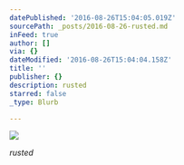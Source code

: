 ```yaml
---
datePublished: '2016-08-26T15:04:05.019Z'
sourcePath: _posts/2016-08-26-rusted.md
inFeed: true
author: []
via: {}
dateModified: '2016-08-26T15:04:04.158Z'
title: ''
publisher: {}
description: rusted
starred: false
_type: Blurb

---
```

![](https://the-grid-user-content.s3-us-west-2.amazonaws.com/e0a137c2-a007-44f2-b3ee-1d7f8eaa7021.jpg)

_rusted_